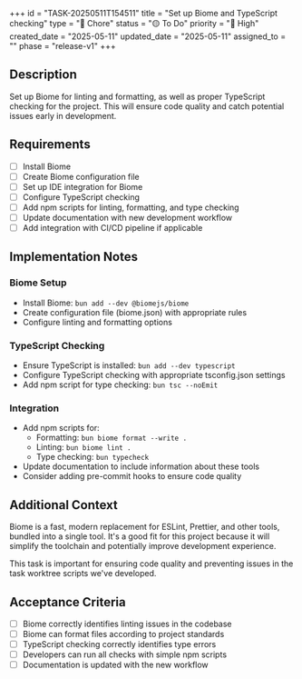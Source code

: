 +++
id = "TASK-20250511T154511"
title = "Set up Biome and TypeScript checking"
type = "🧰 Chore"
status = "🟡 To Do"
priority = "🔼 High"
created_date = "2025-05-11"
updated_date = "2025-05-11"
assigned_to = ""
phase = "release-v1"
+++

## Description

Set up Biome for linting and formatting, as well as proper TypeScript checking for the project. This will ensure code quality and catch potential issues early in development.

## Requirements

- [ ] Install Biome
- [ ] Create Biome configuration file
- [ ] Set up IDE integration for Biome
- [ ] Configure TypeScript checking
- [ ] Add npm scripts for linting, formatting, and type checking
- [ ] Update documentation with new development workflow
- [ ] Add integration with CI/CD pipeline if applicable

## Implementation Notes

### Biome Setup
- Install Biome: `bun add --dev @biomejs/biome`
- Create configuration file (biome.json) with appropriate rules
- Configure linting and formatting options

### TypeScript Checking
- Ensure TypeScript is installed: `bun add --dev typescript`
- Configure TypeScript checking with appropriate tsconfig.json settings
- Add npm script for type checking: `bun tsc --noEmit`

### Integration
- Add npm scripts for:
  - Formatting: `bun biome format --write .`
  - Linting: `bun biome lint .`
  - Type checking: `bun typecheck`
- Update documentation to include information about these tools
- Consider adding pre-commit hooks to ensure code quality

## Additional Context

Biome is a fast, modern replacement for ESLint, Prettier, and other tools, bundled into a single tool. It's a good fit for this project because it will simplify the toolchain and potentially improve development experience.

This task is important for ensuring code quality and preventing issues in the task worktree scripts we've developed.

## Acceptance Criteria

- [ ] Biome correctly identifies linting issues in the codebase
- [ ] Biome can format files according to project standards
- [ ] TypeScript checking correctly identifies type errors
- [ ] Developers can run all checks with simple npm scripts
- [ ] Documentation is updated with the new workflow
